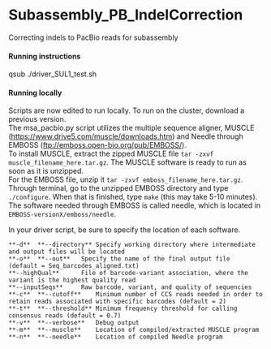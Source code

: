 # Subassembly_PB_IndelCorrection

Correcting indels to PacBio reads for subassembly

#### Running instructions
qsub ./driver_SUL1_test.sh

#### Running locally

Scripts are now edited to run locally. To run on the cluster, download a previous version.  
The msa_pacbio.py script utilizes the multiple sequence aligner, MUSCLE (https://www.drive5.com/muscle/downloads.htm) and Needle through EMBOSS (ftp://emboss.open-bio.org/pub/EMBOSS/).  
To install MUSCLE, extract the zipped MUSCLE file `tar -zxvf muscle_filename_here.tar.gz`. The MUSCLE software is ready to run as soon as it is unzipped.  
For the EMBOSS file, unzip it `tar -zxvf emboss_filename_here.tar.gz`. Through terminal, go to the unzipped EMBOSS directory and type `./configure`. When that is finished, type `make` (this may take 5-10 minutes). The software needed through EMBOSS is called needle, which is located in `EMBOSS-versionX/emboss/needle`.  
  
In your driver script, be sure to specify the location of each software.

	**-d**	**--directory**	Specify working directory where intermediate and output files will be located  
	**-o**	**--out**	Specify the name of the final output file  (default = Seq_barcodes_aligned.txt)  
	**--highQual**		File of barcode-variant association, where the variant is the highest quality read  
	**--inputSeqs**		Raw barcode, variant, and quality of sequencies  
	**-c**	**--cutoff**	Minimum number of CCS reads needed in order to retain reads associated with specific barcodes (default = 2)  
	**-t**	**--threshold**	Minimum frequency threshold for calling consensus reads (default = 0.7)  
	**-v**	**--verbose**	Debug output  
	**-m**	**--muscle**	Location of compiled/extracted MUSCLE program
	**-n**	**--needle**	Location of compiled Needle program  
